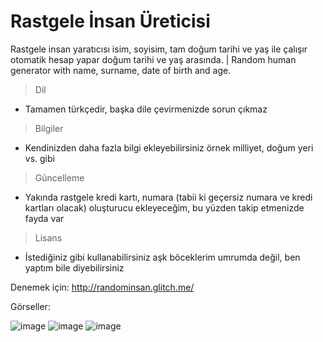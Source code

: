 # Rastgele İnsan Üreticisi
Rastgele insan yaratıcısı isim, soyisim, tam doğum tarihi ve yaş ile çalışır otomatik hesap yapar doğum tarihi ve yaş arasında. | Random human generator with name, surname, date of birth and age.

> Dil
- Tamamen türkçedir, başka dile çevirmenizde sorun çıkmaz

> Bilgiler
- Kendinizden daha fazla bilgi ekleyebilirsiniz örnek milliyet, doğum yeri vs. gibi

> Güncelleme
- Yakında rastgele kredi kartı, numara (tabii ki geçersiz numara ve kredi kartları olacak) oluşturucu ekleyeceğim, bu yüzden takip etmenizde fayda var

> Lisans
- İstediğiniz gibi kullanabilirsiniz aşk böceklerim umrumda değil, ben yaptım bile diyebilirsiniz 

Denemek için: http://randominsan.glitch.me/

Görseller: 

![image](https://user-images.githubusercontent.com/82470825/216683359-ff4f3c12-c9a6-463e-8c75-aa7c2890c52f.png)
![image](https://user-images.githubusercontent.com/82470825/216683400-076b7132-0087-4d3a-96b0-ed34555faac7.png)
![image](https://user-images.githubusercontent.com/82470825/216683417-87a405a5-17dc-4e4c-8279-d48f4a19e2e5.png)
